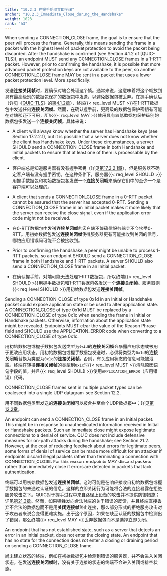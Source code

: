 ```yaml
---
title: "10.2.3 在握手期间立即关闭"
anchor: "10.2.3_Immediate_Close_during_the_Handshake"
weight: 1023
rank: "h3"
---
```


When sending a CONNECTION_CLOSE frame, the goal is to ensure that the peer will process the frame. Generally, this means sending the frame in a packet with the highest level of packet protection to avoid the packet being discarded. After the handshake is confirmed (see Section 4.1.2 of [QUIC-TLS]), an endpoint MUST send any CONNECTION_CLOSE frames in a 1-RTT packet. However, prior to confirming the handshake, it is possible that more advanced packet protection keys are not available to the peer, so another CONNECTION_CLOSE frame MAY be sent in a packet that uses a lower packet protection level. More specifically:

发送**连接关闭帧**时，要确保对端会处理这个帧。通常来说，这意味着将这个帧放到具有最高级别的数据包保护的数据包中发送，以避免数据包被丢弃。在握手确认后（详见《[QUIC-TLS]()》的[第4.1.2章]()），终端{{< req_level MUST >}}在1-RTT数据包中发送任何**连接关闭帧**。然而，在确认握手前，更高级的数据包保护密钥有可能在对端那还不可用，所以{{< req_level MAY >}}使用具有较低数据包保护级别的数据包多发送一个**连接关闭帧**。具体来说：

* A client will always know whether the server has Handshake keys (see Section 17.2.2.1), but it is possible that a server does not know whether the client has Handshake keys. Under these circumstances, a server SHOULD send a CONNECTION_CLOSE frame in both Handshake and Initial packets to ensure that at least one of them is processable by the client.

* 客户端总是知道服务器有没有握手密钥（详见[第17.2.2.1章]()），但是服务器不确定客户端有没有握手密钥。在这种条件下，服务器{{< req_level SHOULD >}}用握手数据包和初始数据包各发送一个**连接关闭帧**来确保它们中的至少一个是客户端可以处理的。

* A client that sends a CONNECTION_CLOSE frame in a 0-RTT packet cannot be assured that the server has accepted 0-RTT. Sending a CONNECTION_CLOSE frame in an Initial packet makes it more likely that the server can receive the close signal, even if the application error code might not be received.

* 在0-RTT数据包中发送**连接关闭帧**的客户端不能确信服务器会不会接受0-RTT。用初始数据包发送**连接关闭帧**使得服务器更有可能接收到关闭的信号，哪怕应用错误码可能不会被接收到。

* Prior to confirming the handshake, a peer might be unable to process 1-RTT packets, so an endpoint SHOULD send a CONNECTION_CLOSE frame in both Handshake and 1-RTT packets. A server SHOULD also send a CONNECTION_CLOSE frame in an Initial packet.

* 在确认握手前，对端可能无法处理1-RTT数据包，所以终端{{< req_level SHOULD >}}用握手数据包和1-RTT数据包各发送一个**连接关闭帧**。服务器则{{< req_level SHOULD >}}用初始数据包发送**连接关闭帧**。

Sending a CONNECTION_CLOSE of type 0x1d in an Initial or Handshake packet could expose application state or be used to alter application state. A CONNECTION_CLOSE of type 0x1d MUST be replaced by a CONNECTION_CLOSE of type 0x1c when sending the frame in Initial or Handshake packets. Otherwise, information about the application state might be revealed. Endpoints MUST clear the value of the Reason Phrase field and SHOULD use the APPLICATION_ERROR code when converting to a CONNECTION_CLOSE of type 0x1c.

用初始数据包或握手数据包发送类型为`0x1d`的**连接关闭帧**会暴露应用状态或被用于更改应用状态。用初始数据包或握手数据包发送时，必须将类型为`0x1d`的**连接关闭帧**替换为类型为`0x1c`的**连接关闭帧**。否则，有关应用状态的信息可能被泄露。终端在转换**连接关闭帧**的类型到`0x1c`时{{< req_level MUST >}}清除原因语句字段的值，并且{{< req_level SHOULD >}}使用`APPLICATION_ERROR`（应用错误）代码。

CONNECTION_CLOSE frames sent in multiple packet types can be coalesced into a single UDP datagram; see Section 12.2.

用不同数据包类型发送的**连接关闭帧**可以被合并至单个UDP数据报中；详见[第12.2章]()。

An endpoint can send a CONNECTION_CLOSE frame in an Initial packet. This might be in response to unauthenticated information received in Initial or Handshake packets. Such an immediate close might expose legitimate connections to a denial of service. QUIC does not include defensive measures for on-path attacks during the handshake; see Section 21.2. However, at the cost of reducing feedback about errors for legitimate peers, some forms of denial of service can be made more difficult for an attacker if endpoints discard illegal packets rather than terminating a connection with CONNECTION_CLOSE. For this reason, endpoints MAY discard packets rather than immediately close if errors are detected in packets that lack authentication.

终端可以用初始数据包发送**连接关闭帧**。这时可能是在响应接收自初始数据包或握手数据包的未通过认证的信息。这样的立即关闭行为可能将合法的连接暴露在拒绝服务攻击之下。QUIC对于握手过程中来自路径上设备的攻击并不提供防御措施；详见[第21.2章]()。然而，如果牺牲发向合法对端的关于错误的反馈，并且终端直接丢弃不合法的数据包而不是用**关闭连接帧**终止连接，那么部分形式的拒绝服务攻击对于攻击者来说会变得更难实施。出于这个原因，如果在缺乏认证的数据包中检测出了错误，那么终端{{< req_level MAY >}}丢弃数据包而不是选择立即关闭。

An endpoint that has not established state, such as a server that detects an error in an Initial packet, does not enter the closing state. An endpoint that has no state for the connection does not enter a closing or draining period on sending a CONNECTION_CLOSE frame.

尚未建立状态的终端，例如在初始数据包中检测到错误的服务器，并不会进入关闭状态。在发送**连接关闭帧**时，没有关于连接的状态的终端不会进入关闭或排空状态。
